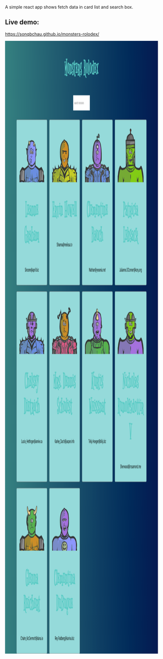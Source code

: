 

A simple react app shows fetch data in card list and search box.

## Live demo:

https://sonqbchau.github.io/monsters-rolodex/


<img src="https://github.com/SonQBChau/monsters-rolodex/blob/master/ss.png" width="1376" height="2016">
